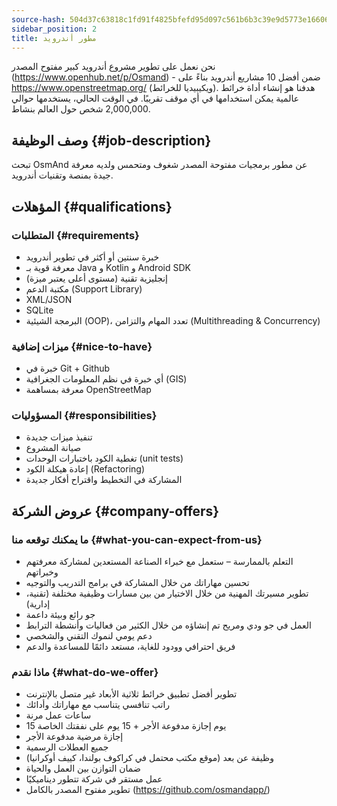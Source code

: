 ```yaml
---
source-hash: 504d37c63818c1fd91f4825bfefd95d097c561b6b3c39e9d5773e16606a55a9f
sidebar_position: 2
title: مطور أندرويد
---
```


نحن نعمل على تطوير مشروع أندرويد كبير مفتوح المصدر (https://www.openhub.net/p/Osmand) - ضمن أفضل 10 مشاريع أندرويد بناءً على https://www.openstreetmap.org/ (ويكيبيديا للخرائط). هدفنا هو إنشاء أداة خرائط عالمية يمكن استخدامها في أي موقف تقريبًا. في الوقت الحالي، يستخدمها حوالي 2,000,000 شخص حول العالم بنشاط.

## وصف الوظيفة {#job-description}
تبحث OsmAnd عن مطور برمجيات مفتوحة المصدر شغوف ومتحمس ولديه معرفة جيدة بمنصة وتقنيات أندرويد.

## المؤهلات {#qualifications}

### المتطلبات {#requirements}
- خبرة سنتين أو أكثر في تطوير أندرويد
- معرفة قوية بـ Java و Kotlin و Android SDK
- إنجليزية تقنية (مستوى أعلى يعتبر ميزة)
- مكتبة الدعم (Support Library)
- XML/JSON
- SQLite
- البرمجة الشيئية (OOP)، تعدد المهام والتزامن (Multithreading & Concurrency)

### ميزات إضافية {#nice-to-have}
- خبرة في Git + Github
- أي خبرة في نظم المعلومات الجغرافية (GIS)
- معرفة بمساهمة OpenStreetMap

### المسؤوليات {#responsibilities}
- تنفيذ ميزات جديدة
- صيانة المشروع
- تغطية الكود باختبارات الوحدات (unit tests)
- إعادة هيكلة الكود (Refactoring)
- المشاركة في التخطيط واقتراح أفكار جديدة

## عروض الشركة {#company-offers}

### ما يمكنك توقعه منا {#what-you-can-expect-from-us}
- التعلم بالممارسة – ستعمل مع خبراء الصناعة المستعدين لمشاركة معرفتهم وخبراتهم
- تحسين مهاراتك من خلال المشاركة في برامج التدريب والتوجيه
- تطوير مسيرتك المهنية من خلال الاختيار من بين مسارات وظيفية مختلفة (تقنية، إدارية)
- جو رائع وبيئة داعمة
- العمل في جو ودي ومريح تم إنشاؤه من خلال الكثير من فعاليات وأنشطة الترابط
- دعم يومي لنموك التقني والشخصي
- فريق احترافي وودود للغاية، مستعد دائمًا للمساعدة والدعم

### ماذا نقدم {#what-do-we-offer}
- تطوير أفضل تطبيق خرائط ثلاثية الأبعاد غير متصل بالإنترنت
- راتب تنافسي يتناسب مع مهاراتك وأدائك
- ساعات عمل مرنة
- 15 يوم إجازة مدفوعة الأجر + 15 يوم على نفقتك الخاصة
- إجازة مرضية مدفوعة الأجر
- جميع العطلات الرسمية
- وظيفة عن بعد (موقع مكتب محتمل في كراكوف بولندا، كييف أوكرانيا)
- ضمان التوازن بين العمل والحياة
- عمل مستقر في شركة تتطور ديناميكيًا
- تطوير مفتوح المصدر بالكامل (https://github.com/osmandapp/)